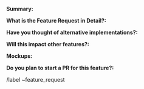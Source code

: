 **Summary:**
<!-- Sumarize the feature request in one sentence. -->
**What is the Feature Request in Detail?:**
<!-- Explain. -->
**Have you thought of alternative implementations?:**
<!-- Explain. -->
**Will this impact other features?:**
<!-- List the features it impacts and if able explian how. -->
**Mockups:**
<!-- Please attach any images or mockups that you have made. -->
**Do you plan to start a PR for this feature?:**
<!-- If not do you have an idea of how to go about coding the feature? -->
/label ~feature_request